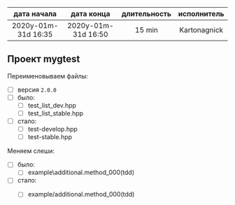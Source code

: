 
| дата начала         |   дата конца        | длительность  | исполнитель  |
|:-------------------:|:-------------------:|:-------------:|:------------:|
| 2020y-01m-31d 16:35 | 2020y-01m-31d 16:50 | 15 min        | Kartonagnick |

Проект mygtest  
--------------

Переименовываем файлы:  
  - [ ] версия `2.0.0`  
  - [ ] было:  
    - [ ] test_list_dev.hpp  
    - [ ] test_list_stable.hpp  
  - [ ] стало:  
    - [ ] test-develop.hpp  
    - [ ] test-stable.hpp  

Меняем слеши:  
  - [ ] было:  
    - [ ] example\additional.method_000(tdd)  
  - [ ] стало:  
    - [ ] example/additional.method_000(tdd)  
     